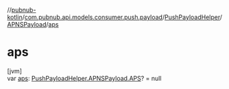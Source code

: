 //[pubnub-kotlin](../../../../index.md)/[com.pubnub.api.models.consumer.push.payload](../../index.md)/[PushPayloadHelper](../index.md)/[APNSPayload](index.md)/[aps](aps.md)

# aps

[jvm]\
var [aps](aps.md): [PushPayloadHelper.APNSPayload.APS](-a-p-s/index.md)? = null
